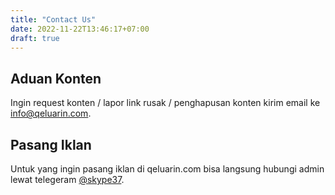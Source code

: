 ```yaml
---
title: "Contact Us"
date: 2022-11-22T13:46:17+07:00
draft: true
---
```


## Aduan Konten

Ingin request konten / lapor link rusak / penghapusan konten kirim email ke info@qeluarin.com.

## Pasang Iklan

Untuk yang ingin pasang iklan di qeluarin.com bisa langsung hubungi admin lewat telegeram [@skype37](https://t.me/skype37).